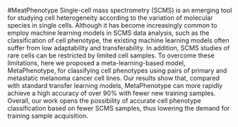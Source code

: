 #MeatPhenotype
Single-cell mass spectrometry (SCMS) is an emerging tool for studying cell heterogeneity according to the variation of molecular species in single cells. Although it has become increasingly common to employ machine learning models in SCMS data analysis, such as the classification of cell phenotype, the existing machine learning models often suffer from low adaptability and transferability. In addition, SCMS studies of rare cells can be restricted by limited cell samples. To overcome these limitations, here we proposed a meta-learning-based model, MetaPhenotype, for classifying cell phenotypes using pairs of primary and metastatic melanoma cancer cell lines. Our results show that, compared with standard transfer learning models, MetaPhenotype can more rapidly achieve a high accuracy of over 90% with fewer new training samples. Overall, our work opens the possibility of accurate cell phenotype classification based on fewer SCMS samples, thus lowering the demand for training sample acquisition.
